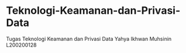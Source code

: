 # Teknologi-Keamanan-dan-Privasi-Data
Tugas Teknologi Keamanan dan Privasi Data
Yahya Ikhwan Muhsinin 
L200200128
